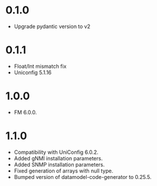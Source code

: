 # 0.1.0
- Upgrade pydantic version to v2

# 0.1.1
- Float/Int mismatch fix
- Uniconfig 5.1.16

# 1.0.0
- FM 6.0.0.

# 1.1.0
- Compatibility with UniConfig 6.0.2.
- Added gNMI installation parameters.
- Added SNMP installation parameters.
- Fixed generation of arrays with null type.
- Bumped version of datamodel-code-generator to 0.25.5.

